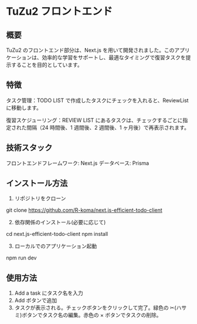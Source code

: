 # TuZu2 フロントエンド

## 概要

TuZu2 のフロントエンド部分は、Next.js を用いて開発されました。このアプリケーションは、効率的な学習をサポートし、最適なタイミングで復習タスクを提示することを目的としています。

## 特徴

タスク管理：TODO LIST で作成したタスクにチェックを入れると、ReviewList に移動します。

復習スケジューリング：REVIEW LIST にあるタスクは、チェックするごとに指定された間隔（24 時間後、1 週間後、2 週間後、1 ヶ月後）で再表示されます。

## 技術スタック

フロントエンドフレームワーク: Next.js
データベース: Prisma

## インストール方法

1. リポジトリをクローン

git clone https://github.com/R-koma/next.js-efficient-todo-client

2. 依存関係のインストール(必要に応じて)

cd next.js-efficient-todo-client
npm install

3. ローカルでのアプリケーション起動

npm run dev

## 使用方法

1. Add a task にタスク名を入力
2. Add ボタンで追加
3. タスクが表示される。チェックボタンをクリックして完了。緑色の ✂︎(ハサミ)ボタンでタスク名の編集。赤色の × ボタンでタスクの削除。
